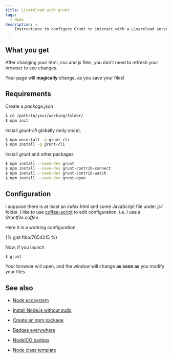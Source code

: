 ```yaml
---
title: Livereload with grunt
tags:
  - Node
description: >
    Instructions to configure Grunt to interact with a Livereload server.
---
```


## What you get

After changing your html, css and js files, you don't need to refresh your browser to see changes.

<div class="alert alert-info">Your page will <strong>magically</strong> change, as you save your files!</div>

## Requirements

Create a *package.json*

```bash
$ cd /path/to/your/working/folder/
$ npm init
```

Install *grunt-cli* globally (only once).

```bash
$ npm uninstall -g grunt-cli
$ npm install -g grunt-cli
```

Install *grunt* and other packages

```bash
$ npm install --save-dev grunt
$ npm install --save-dev grunt-contrib-connect
$ npm install --save-dev grunt-contrib-watch
$ npm install --save-dev grunt-open
```

## Configuration

I suppose there is at least an *index.html* and some JavaScript file under *js/* folder.
I like to use [coffee-script][3] to edit configuration, i.e. I use a *Gruntfile.coffee*

Here it is a working configuration

{% gist fibo/7054215 %}

Now, if you launch

```bash
$ grunt
```

<div class="alert alert-success">Your browser will open, and the window will change <strong>as soon as</strong> you modify your files.</div>

## See also

* [Node ecosystem](http://blog.g14n.info/2014/01/node-ecosystem.html)
* [Install Node.js without sudo]()
* [Create an npm package](http://blog.g14n.info/2014/01/create-npm-package.html)
* [Badges everywhere](http://blog.g14n.info/2014/01/badges-everywhere.html)
* [NodeICO badges](http://blog.g14n.info/2013/12/nodeico-badges.html)
* [Node class template](http://blog.g14n.info/2014/01/node-class-template.html)


  [1]: http://gruntjs.com/
  [2]: http://livereload.com/
  [3]: http://coffeescript.org/


